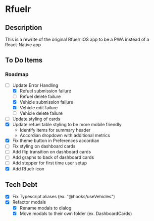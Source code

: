 # Rfuelr
## Description
This is a rewrite of the original Rfuelr iOS app to be a PWA instead of a React-Native app

## To Do Items
### Roadmap
- [ ] Update Error Handling
  - [X] Refuel submission failure
  - [ ] Refuel delete failure
  - [X] Vehicle submission failure
  - [X] Vehicle edit failure
  - [ ] Vehicle delete failure
- [ ] Update styling of cards
- [X] Update refuel table styling to be more mobile friendly
  - Identify items for summary header
  - Accordian dropdown with additional metrics
- [X] Fix theme button in Preferences accordian
- [ ] Fix styling on dashboard cards
- [ ] Add flip transition on dashboard cards
- [ ] Add graphs to back of dashboard cards
- [ ] Add stepper for first time user setup
- [X] Add Rfuelr icon

## Tech Debt
- [X] Fix Typescript aliases (ex. "@hooks/useVehicles")
- [X] Refactor modals
  - [X] Rename modals to dialog
  - [X] Move modals to their own folder (ex. DashboardCards)